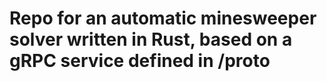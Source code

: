 # Repo for an automatic minesweeper solver written in Rust, based on a gRPC service defined in /proto